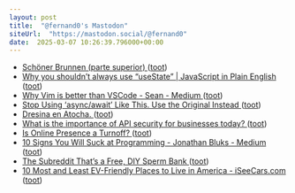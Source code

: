 ```yaml
---
layout: post
title:  "@fernand0's Mastodon"
siteUrl:  "https://mastodon.social/@fernand0"
date:  2025-03-07 10:26:39.796000+00:00
---
```

*  [Schöner Brunnen (parte superior) ](https://www.flickr.com/photos/fernand0/54360282230) ([toot](https://mastodon.social/@fernand0/114120667941679671))
*  [Why you shouldn’t always use “useState” \| JavaScript in Plain English ](https://javascript.plainenglish.io/why-you-shouldnt-always-use-usestate-65899469301) ([toot](https://mastodon.social/@fernand0/114120633873301677))
*  [Why Vim is better than VSCode - Sean - Medium ](https://sean-warman.medium.com/why-vim-is-better-than-vscode-d09e2355eb3) ([toot](https://mastodon.social/@fernand0/114120356421134169))
*  [Stop Using ‘async/await’ Like This. Use the Original Instead ](https://blog.bitsrc.io/stop-using-async-await-like-this-use-the-original-instead-172b5df1758) ([toot](https://mastodon.social/@fernand0/114118718026678426))
*  [Dresina en Atocha. ](https://avecesunafoto.wordpress.com/2025/03/06/dresina-en-atocha) ([toot](https://mastodon.social/@fernand0/114116913368365618))
*  [What is the importance of API security for businesses today? ](https://dev.to/noablst/what-is-the-importance-of-api-security-for-businesses-today-4oa) ([toot](https://mastodon.social/@fernand0/114116852050150779))
*  [Is Online Presence a Turnoff? ](https://www.theatlantic.com/family/archive/2022/05/terminally-online-relationship-dating-similarities/629946) ([toot](https://mastodon.social/@fernand0/114116574108281360))
*  [10 Signs You Will Suck at Programming - Jonathan Bluks - Medium ](https://medium.com/@jonathanbluks/10-signs-you-will-suck-at-programming-5497a6a52c5) ([toot](https://mastodon.social/@fernand0/114116348012832006))
*  [The Subreddit That’s a Free, DIY Sperm Bank ](https://melmagazine.com/en-us/story/the-subreddit-thats-a-free-diy-sperm-ban) ([toot](https://mastodon.social/@fernand0/114116127115986813))
*  [10 Most and Least EV-Friendly Places to Live in America - iSeeCars.com ](https://www.iseecars.com/ev-chargers-stud) ([toot](https://mastodon.social/@fernand0/114115432126182664))
